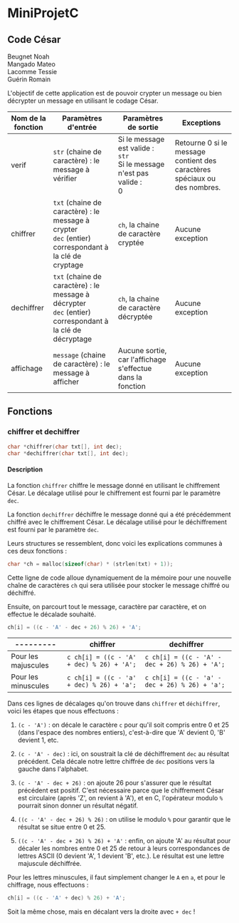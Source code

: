 # MiniProjetC

## Code César

Beugnet Noah<br>Mangado Mateo<br>Lacomme Tessie<br>Guérin Romain

L'objectif de cette application est de pouvoir crypter un message ou bien décrypter un message en utilisant le codage César.

| Nom de la fonction | Paramètres d'entrée | Paramètres de sortie | Exceptions |
| --- | --- | --- | --- |
| verif | `str` (chaine de caractère) : le message à vérifier | Si le message est valide : <br> `str`<br>Si le message n'est pas valide : <br>0 | Retourne 0 si le message contient des caractères spéciaux ou des nombres. |
| chiffrer | `txt` (chaine de caractère) : le message à crypter<br>`dec` (entier) correspondant à la clé de cryptage | `ch`, la chaine de caractère cryptée  | Aucune exception |
| dechiffrer | `txt` (chaine de caractère) : le message à décrypter<br>`dec` (entier) correspondant à la clé de décryptage | `ch`, la chaine de caractère décryptée | Aucune exception |
| affichage | `message` (chaine de caractère) : le message à afficher | Aucune sortie, car l'affichage s'effectue dans la fonction | Aucune exception | 

## Fonctions

### chiffrer et dechiffrer

```c
char *chiffrer(char txt[], int dec);
char *dechiffrer(char txt[], int dec);
```

#### Description

La fonction `chiffrer` chiffre le message donné en utilisant le chiffrement César. Le décalage utilisé pour le chiffrement est fourni par le paramètre `dec`.

La fonction `dechiffrer` déchiffre le message donné qui a été précédemment chiffré avec le chiffrement César. Le décalage utilisé pour le déchiffrement est fourni par le paramètre `dec`.

Leurs structures se ressemblent, donc voici les explications communes à ces deux fonctions :

```c
char *ch = malloc(sizeof(char) * (strlen(txt) + 1));
```
Cette ligne de code alloue dynamiquement de la mémoire pour une nouvelle chaîne de caractères `ch` qui sera utilisée pour stocker le message chiffré ou déchiffré.

Ensuite, on parcourt tout le message, caractère par caractère, et on effectue le décalade souhaité.

```c
ch[i] = ((c - 'A' - dec + 26) % 26) + 'A';
```

| --------- | chiffrer | dechiffrer |
| --------- | ------------- |  ------------- |
| Pour les majuscules | ```c ch[i] = ((c - 'A' + dec) % 26) + 'A'; ``` | ```c ch[i] = ((c - 'A' - dec + 26) % 26) + 'A'; ``` |
| Pour les minuscules | ```c ch[i] = ((c - 'a' + dec) % 26) + 'a'; ``` | ```c ch[i] = ((c - 'a' - dec + 26) % 26) + 'a'; ``` |


Dans ces lignes de décalages qu'on trouve dans `chiffrer` et `déchiffrer`, voici les étapes que nous effectuons :

1. `(c - 'A')` : on décale le caractère `c` pour qu'il soit compris entre 0 et 25 (dans l'espace des nombres entiers), c'est-à-dire que 'A' devient 0, 'B' devient 1, etc.

2. `(c - 'A' - dec)` : ici, on soustrait la clé de déchiffrement `dec` au résultat précédent. Cela décale notre lettre chiffrée de `dec` positions vers la gauche dans l'alphabet.

3. `(c - 'A' - dec + 26)` : on ajoute 26 pour s'assurer que le résultat précédent est positif. C'est nécessaire parce que le chiffrement César est circulaire (après 'Z', on revient à 'A'), et en C, l'opérateur modulo `%` pourrait sinon donner un résultat négatif.

4. `((c - 'A' - dec + 26) % 26)` : on utilise le modulo `%` pour garantir que le résultat se situe entre 0 et 25.

5. `((c - 'A' - dec + 26) % 26) + 'A'` : enfin, on ajoute 'A' au résultat pour décaler les nombres entre 0 et 25 de retour à leurs correspondances de lettres ASCII (0 devient 'A', 1 devient 'B', etc.). Le résultat est une lettre majuscule déchiffrée.

Pour les lettres minuscules, il faut simplement changer le `A` en `a`, et pour le chiffrage, nous effectuons :

```c
ch[i] = ((c - 'A' + dec) % 26) + 'A';
```

Soit la même chose, mais en décalant vers la droite avec `+ dec` !